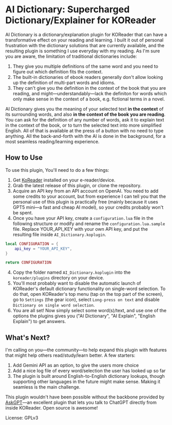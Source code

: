# AI Dictionary: Supercharged Dictionary/Explainer for KOReader

AI Dictionary is a dictionary/explanation plugin for KOReader that can have a transformative effect on your reading and learning. I built it out of personal frustration with the dictionary solutions that are currently available, and the resulting plugin is something I use everyday with my reading. As I'm sure you are aware, the limitation of traditional dictionaries include:
1. They give you multiple definitions of the same word and you need to figure out which definition fits the context.
2. The built-in dictionaries of ebook readers generally don't allow looking up the definition of multi-part words and idioms.
3. They can't give you the definition in the context of the book that you are reading, and might—understandably—lack the definiton for words which only make sense in the context of a book, e.g. fictional terms in a novel.

AI Dictionary gives you the meaning of your selected text **in the context** of its surrounding words, and also **in the context of the book you are reading**. You can ask for the definition of any number of words, ask it to explain text in the context of the book, or to turn the selected text into more simplified English. All of that is available at the press of a button with no need to type anything. All the back-and-forth with the AI is done in the background, for a most seamless reading/learning experience.

## How to Use

To use this plugin, You'll need to do a few things:

1. Get [KoReader](https://koreader.rocks/) installed on your e-reader/device.
2. Grab the latest release of this plugin, or clone the repository.
3. Acquire an API key from an API account on OpenAI. You need to add some credits to your account, but from experience I can tell you that the personal use of this plugin is practically free (mainly because it uses GPT5 mini—a fast and cheap AI model), so your credits probably won't be spent.
4. Once you have your API key, create a `configuration.lua` file in the following structure or modify and rename the `configuration.lua.sample` file. Replace YOUR_API_KEY with your own API key, and put the resulting file inside `AI_Dictionary.koplugin`.

```lua
local CONFIGURATION = {
    api_key = "YOUR_API_KEY",
}

return CONFIGURATION
```
4. Copy the folder named `AI_Dictionary.koplugin` into the `koreader/plugins` directory on your device.
5. You'll most probably want to disable the automatic launch of KOReader's default dictionary functionality on single-word selection. To do that, open KOReader's top menu (tap on the top part of the screen), go to `Settings` (the gear icon), select `Long-press on text` and disable `Dictionary on single word selection`.
6. You are all set! Now simply select some word(s)/text, and use one of the options the plugins gives you ("AI Dictionary", "AI Explain", "English Explain") to get answers.

## What's Next?

I'm calling on you—the community—to help expand this plugin with features that might help others read/study/learn better. A few starters:
1. Add Gemini API as an option, to give the users more choice
2. Add a nice log file of every word/selection the user has looked up so far
3. The plugin is built around English-to-English dictionary lookups, though supporting other languages in the future might make sense. Making it seamless is the main challenge.

This plugin wouldn't have been possible without the backbone provided by [AskGPT]("https://github.com/drewbaumann/AskGPT")—an excellent plugin that lets you talk to ChatGPT directly from inside KOReader. Open source is awesome!

License: GPLv3